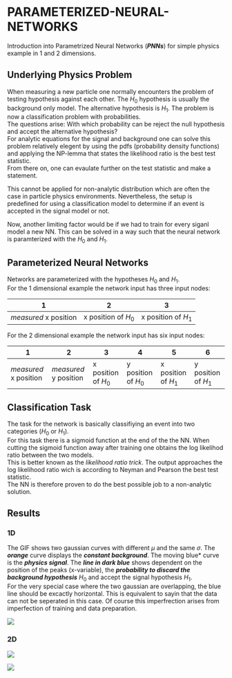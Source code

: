 # PARAMETERIZED-NEURAL-NETWORKS
Introduction into Parametrized Neural Networks (***PNNs***) for simple physics example in 1 and 2 dimensions.

## Underlying Physics Problem
When measuring a new particle one normally encounters the problem of testing hypothesis against each other.
The $H_0$ hypothesis is usually the background only model. The alternative hypothesis is $H_1$. 
The problem is now a classification problem with probabilities. <br>
The questions arise: With which probability can be reject the null hypothesis and accept the alternative hypothesis?<br>
For analytic equations for the signal and background one can solve this problem relatively elegent by using the pdfs (probability density functions) and applying the NP-lemma that states the likelihood ratio is the best test statistic. <br>
From there on, one can evaulate further on the test statistic and make a statement.<br>

This cannot be applied for non-analytic distribution which are often the case in particle physics environments. Nevertheless, the setup is predefined for using a classification model to determine if an event is accepted in the signal model or not. <br>

Now, another limiting factor would be if we had to train for every siganl model a new NN. This can be solved in a way such that the neural network is paramterized with the $H_0$ and $H_1$. 

## Parameterized Neural Networks 

Networks are parameterized with the hypotheses $H_0$ and $H_1$.<br>
For the 1 dimensional example the network input has three input nodes:

| 1 | 2 | 3 |
| --- |--- |--- |
| _measured_ x position | x position of $H_0$ | x position of $H_1$ |

For the 2 dimensional example the network input has six input nodes:

| 1 | 2 | 3 | 4 | 5 | 6 |
|--- |--- |--- |--- |--- |--- |
| _measured_ x position | _measured_ y position | x position of $H_0$ | y position of $H_0$ | x position of $H_1$ | y position of $H_1$ |

## Classification Task

The task for the network is basically classifiying an event into two categories ($H_0$ or $H_1$). <br>
For this task there is a sigmoid function at the end of the the NN. 
When cutting the sigmoid function away after training one obtains the log likelihod ratio between the two models.<br>
This is better known as the _likelihood ratio trick_.
The output approaches the log likelihood ratio wich is according to Neyman and Pearson the best test statistic.<br>
The NN is therefore proven to do the best possible job to a non-analytic solution.

## Results

### 1D
The GIF shows two gaussian curves with different $\mu$
 and the same $\sigma$. The ***orange*** curve displays the ***constant background***. The moving blue* curve is the ***physics signal***. The ***line in dark blue*** shows dependent on the position of the peaks (x-variable), the ***probability to discard the background hypothesis*** $H_0$ and accept the signal hypothesis $H_1$.<br>
For the very special case where the two gaussian are overlapping, the blue line should be excactly horizontal. This is equivalent to sayin that the data can not be seperated in this case. Of course this imperfrection arises from imperfection of training and data preparation.

![](PARAMETERIZED-NEURAL-NETWORKS/animations/1d_signal.gif)


### 2D

![](../animations/2d_signal_circular.gif)

![](../animations/2d_signal_grid.gif)





